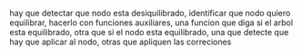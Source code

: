 hay que detectar que nodo esta desiquilibrado, identificar que nodo quiero equilibrar, hacerlo con funciones auxiliares, una funcion que diga si el arbol esta equilibrado, otra que si el nodo esta equilibrado, una que detecte que hay que aplicar al nodo, otras que apliquen las correciones 